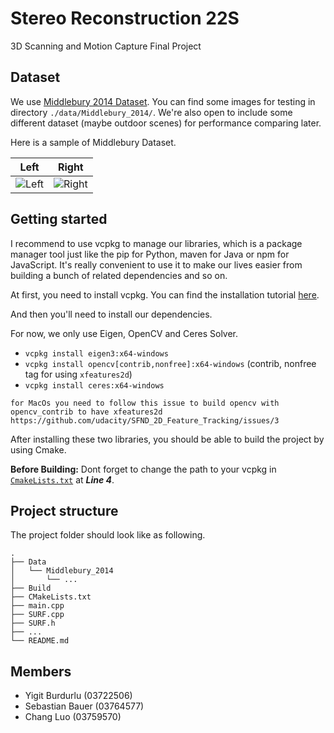 # Stereo Reconstruction 22S

3D Scanning and Motion Capture Final Project

## Dataset 
We use [Middlebury 2014 Dataset](https://vision.middlebury.edu/stereo/data/scenes2014/). You can find some images for testing in directory `./data/Middlebury_2014/`. We're also open to include some different dataset (maybe outdoor scenes) for performance comparing later.

Here is a sample of Middlebury Dataset.

|                           Left                           |                           Right                           |
| :------------------------------------------------------: | :-------------------------------------------------------: |
| ![Left](data/Middlebury_2014/Adirondack-perfect/im0.png) | ![Right](data/Middlebury_2014/Adirondack-perfect/im1.png) |

## Getting started

I recommend to use vcpkg to manage our libraries, which is a package manager tool just like the pip for Python, maven for Java or npm for JavaScript. It's really convenient to use it to make our lives easier from building a bunch of related dependencies and so on. 

At first, you need to install vcpkg. You can find the installation tutorial [here](https://vcpkg.io/en/getting-started.html).

And then you'll need to install our dependencies.

For now, we only use Eigen, OpenCV and Ceres Solver.

- `vcpkg install eigen3:x64-windows`
- `vcpkg install opencv[contrib,nonfree]:x64-windows` (contrib, nonfree tag for using `xfeatures2d`)
- `vcpkg install ceres:x64-windows`

`for MacOs you need to follow this issue to build opencv with opencv_contrib to have xfeatures2d https://github.com/udacity/SFND_2D_Feature_Tracking/issues/3`


After installing these two libraries, you should be able to build the project by using Cmake.

**Before Building:** Dont forget to change the path to your vcpkg in [`CmakeLists.txt`](CMakeLists.txt) at ***Line 4***.

## Project structure
The project folder should look like as following.
```
.
├── Data
│   └── Middlebury_2014
│       └── ...
├── Build
├── CMakeLists.txt
├── main.cpp
├── SURF.cpp
├── SURF.h
├── ...
└── README.md
```
## Members
- Yigit Burdurlu (03722506)
- Sebastian Bauer (03764577)
- Chang Luo (03759570)
